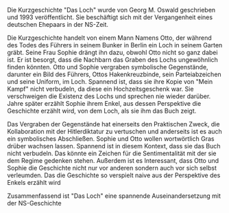 Die Kurzgeschichte "Das Loch" wurde von Georg M. Oswald geschrieben und 1993 veröffentlicht. Sie beschäftigt sich mit der Vergangenheit eines deutschen Ehepaars in der NS-Zeit.

Die Kurzgeschichte handelt von einem Mann Namens Otto, der während des Todes des Führers in seinem Bunker in Berlin ein Loch in seinem Garten gräbt. Seine Frau Sophie drängt ihn dazu, obwohl Otto nicht so ganz dabei ist. 
Er ist besorgt, dass die Nachbarn das Graben des Lochs ungewöhnlich finden könnten. Otto und Sophie vergraben symbolische Gegenstände, darunter ein Bild des Führers, Ottos Hakenkreuzbinde, sein Parteiabzeichen und seine Uniform, im Loch. Spannend ist, dass sie ihre Kopie von "Mein Kampf" nicht verbudeln, da diese ein Hochzeitsgeschenk war. Sie verschweigen die Existenz des Lochs und sprechen nie wieder darüber. Jahre später erzählt Sophie ihrem Enkel, aus dessen Perspektive die Geschichte erzählt wird, von dem Loch, als sie ihm das Buch zeigt.

Das Vergraben der Gegenstände hat einerseits den Praktischen Zweck, die Kollaboration mit der Hitlerdiktatur zu vertuschen und anderseits ist es auch ein symbolisches Abschließen. Sophie und Otto wollen wortwörtlich Gras drüber wachsen lassen. Spannend ist in diesem Kontext, dass sie das Buch nicht verbudeln. Das könnte ein Zeichen für die Sentimentalität mit der sie dem Regime gedenken stehen. Außerdem ist es Interessant, dass Otto und Sophie die Geschichte nicht nur vor anderen sondern auch vor sich selbst verleumden. Das die Geschichte so verspielt naive aus der Perspektive des Enkels erzählt wird

Zusammenfassend ist "Das Loch" eine spannende Auseinandersetzung mit der NS-Geschichte